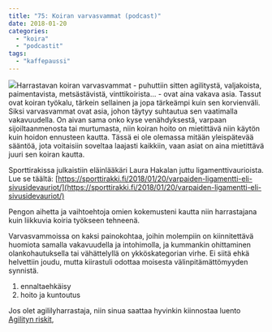 ```yaml
---
title: "75: Koiran varvasvammat (podcast)"
date: 2018-01-20
categories: 
  - "koira"
  - "podcastit"
tags: 
  - "kaffepaussi"
---
```


![](images/varpaat-250x188.jpg)Harrastavan koiran varvasvammat - puhuttiin sitten agilitystä, valjakoista, paimentavista, metsästävistä, vinttikoirista... - ovat aina vakava asia. Tassut ovat koiran työkalu, tärkein sellainen ja jopa tärkeämpi kuin sen korvienväli. Siksi varvasvammat ovat asia, johon täytyy suhtautua sen vaatimalla vakavuudella. On aivan sama onko kyse venähdyksestä, varpaan sijoiltaanmenosta tai murtumasta, niin koiran hoito on mietittävä niin käytön kuin hoidon ennusteen kautta. Tässä ei ole olemassa mitään yleispätevää sääntöä, jota voitaisiin soveltaa laajasti kaikkiin, vaan asiat on aina mietittävä juuri sen koiran kautta.

Sporttirakissa julkaistiin eläinlääkäri Laura Hakalan juttu ligamenttivaurioista. Lue se täältä: [https://sporttirakki.fi/2018/01/20/varpaiden-ligamentti-eli-sivusidevauriot/](https://sporttirakki.fi/2018/01/20/varpaiden-ligamentti-eli-sivusidevauriot/)

Pengon aihetta ja vaihtoehtoja omien kokemusteni kautta niin harrastajana kuin liikkuvia koiria työkseen tehneenä.

Varvasvammoissa on kaksi painokohtaa, joihin molempiin on kiinnitettävä huomiota samalla vakavuudella ja intohimolla, ja kummankin ohittaminen olankohautuksella tai vähättelyllä on ykköskategorian virhe. Ei siitä ehkä helvettiin joudu, mutta kiirastuli odottaa moisesta välinpitämättömyyden synnistä.

1. ennaltaehkäisy
2. hoito ja kuntoutus

Jos olet agililyharrastaja, niin sinua saattaa hyvinkin kiinnostaa luento [Agilityn riskit](https://www.katiska.eu/koirakilpailut/agility-koirakilpailut/agilityn-riskit/),
